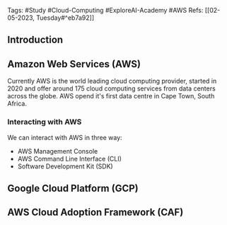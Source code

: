 Tags: #Study #Cloud-Computing #ExploreAI-Academy #AWS
Refs: [[02-05-2023, Tuesday#^eb7a92]]

## Introduction


## Amazon Web Services (AWS)
Currently AWS is the world leading cloud computing provider, started in 2020 and offer around 175 cloud computing services from data centers across the globe. AWS opend it's first data centre in Cape Town, South Africa.

### Interacting with AWS
We can interact with AWS in three way:
- AWS Management Console
- AWS Command Line Interface (CLI)
- Software Development Kit (SDK)

## Google Cloud Platform (GCP)


## AWS Cloud Adoption Framework (CAF)
 